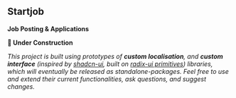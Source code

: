 ## Startjob

**Job Posting & Applications**

**🚧 Under Construction**

_This project is built using prototypes of **custom localisation**, and **custom interface** (inspired by [shadcn-ui](), built on [radix-ui primitives]()) libraries, which will eventually be released as standalone-packages. Feel free to use and extend their current functionalities, ask questions, and suggest changes._
